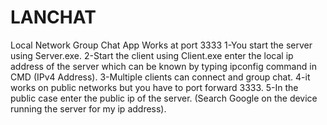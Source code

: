 # LANCHAT
Local Network Group Chat App Works at port 3333 
1-You start the server using Server.exe. 
2-Start the client using Client.exe enter the local ip address of the server which can be known by typing ipconfig command in CMD (IPv4 Address). 
3-Multiple clients can connect and group chat. 
4-it works on public networks but you have to port forward 3333. 
5-In the public case enter the public ip of the server. (Search Google on the device running the server for my ip address).
